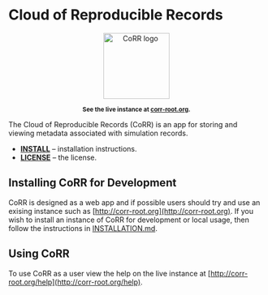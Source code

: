 # Cloud of Reproducible Records

<p align="center">
    <img src="https://rawgit.com/usnistgov/corr/master/corr-view/frontend/images/logo.svg"
         height="130"
         alt="CoRR logo"
         class="inline">
</p>

<p align="center"><sup><strong>
See the live instance at <a href="http://corr-root.org/">corr-root.org</a>.
</strong></sup></p>

The Cloud of Reproducible Records (CoRR) is an app for storing and
viewing metadata associated with simulation records.

* **[INSTALL](INSTALLATION.md)** – installation instructions.
* **[LICENSE](LICENSE.md)** – the license.

## Installing CoRR for Development

CoRR is designed as a web app and if possible users should try and use
an exising instance such as
[http://corr-root.org](http://corr-root.org). If you wish to install
an instance of CoRR for development or local usage, then follow the
instructions in [INSTALLATION.md](INSTALLATION.md).

## Using CoRR

To use CoRR as a user view the help on the live instance at
[http://corr-root.org/help](http://corr-root.org/help).
